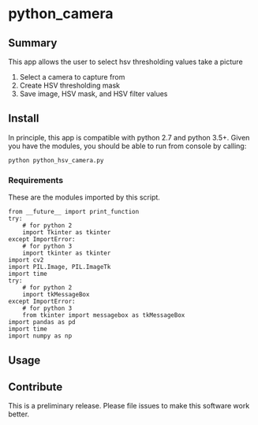 # python_camera

## Summary

This app allows the user to select hsv thresholding values take a picture

1. Select a camera to capture from
1. Create HSV thresholding mask
1. Save image, HSV mask, and HSV filter values

## Install

In principle, this app is compatible with python 2.7 and python 3.5+. 
Given you have the modules, you should be able to run from console by calling:

```
python python_hsv_camera.py
```

### Requirements

These are the modules imported by this script.

```
from __future__ import print_function
try:
    # for python 2
    import Tkinter as tkinter
except ImportError:
    # for python 3
    import tkinter as tkinter
import cv2
import PIL.Image, PIL.ImageTk
import time
try:
    # for python 2
    import tkMessageBox
except ImportError:
    # for python 3
    from tkinter import messagebox as tkMessageBox
import pandas as pd
import time
import numpy as np
```

## Usage

## Contribute

This is a preliminary release. Please file issues to make this software work better.